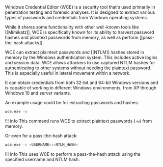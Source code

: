 Windows Credential Editor (WCE) is a security tool that's used primarily in penetration testing and forensic analyses. It is designed to extract various types of passwords and credentials from Windows operating systems.

While it shares some functionality with other well-known tools like [[Mimikatz]], WCE is specifically known for its ability to harvest password hashes and plaintext passwords from memory, as well as perform [[pass-the-hash attacks]].

WCE can extract plaintext passwords and [[NTLM]] hashes stored in memory by the Windows authentication system. This includes active logins and session data. WCE allows attackers to use captured NTLM hashes for authenticating to other systems without needing the plaintext password. This is especially useful in lateral movement within a network.

It can obtain credentials from both 32-bit and 64-bit Windows versions and is capable of working in different Windows environments, from XP through Windows 10 and server variants.

An example usage could be for extracting passwords and hashes:

```bash
wce.exe -w
```

!!! info
This command runs WCE to extract plaintext passwords (`-w`) from memory.

Or even for a pass-the-hash attack:

```bash
wce.exe -s <USERNAME>:<NTLM_HASH>
```

!!! info
This uses WCE to perform a pass-the-hash attack using the specified username and NTLM hash.
